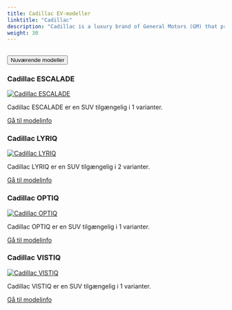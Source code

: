 ```yaml
---
title: Cadillac EV-modeller
linktitle: "Cadillac"
description: "Cadillac is a luxury brand of General Motors (GM) that produces and sells premium vehicles in North America, China, and other markets. Cadillac is known for its history of innovation, design, and performance, as well as its iconic models such as the Escalade, CTS, and Eldorado. "
weight: 30
---
```

<!-- markdownlint-disable MD033 -->
<!-- markdownlint-disable MD010 -->


<div class="accordion" id="accordionPanelsStayOpenExample">
    <div class="accordion-item">
        <h2 class="accordion-header">
            <button class="accordion-button" type="button" data-bs-toggle="collapse" data-bs-target="#panelsStayOpen-collapseOne" aria-expanded="true" aria-controls="panelsStayOpen-collapseOne">
                        Nuværende modeller
            </button>
        </h2>
        <div id="panelsStayOpen-collapseOne" class="accordion-collapse collapse show">
            <div class="accordion-body">
    <div class="container p-3 mb-4 bg-body-tertiary rounded border">
        <h3>Cadillac ESCALADE</h3>
        <div class="row">
            <div class="col col-12 col-md-6">
                <a href="escalade">
                    <img src="https://media.evkx.net/multimedia/models/cadillac/escalade/escalade_iq/main_1_st.jpg" class="img-fluid" alt="Cadillac ESCALADE" >
                </a>
            </div>
            <div class="col col-12 col-md-6"><p>
Cadillac ESCALADE er en SUV tilgængelig i 1 varianter.
</p>
	<a href="escalade/" class="btn btn-outline-primary" role="button">Gå til modelinfo</a>
		</div>
	</div>
</div>
    <div class="container p-3 mb-4 bg-body-tertiary rounded border">
        <h3>Cadillac LYRIQ</h3>
        <div class="row">
            <div class="col col-12 col-md-6">
                <a href="lyriq">
                    <img src="https://media.evkx.net/multimedia/models/cadillac/lyriq/lyriq_awd/main_1_st.jpg" class="img-fluid" alt="Cadillac LYRIQ" >
                </a>
            </div>
            <div class="col col-12 col-md-6"><p>
Cadillac LYRIQ er en SUV tilgængelig i 2 varianter.
</p>
	<a href="lyriq/" class="btn btn-outline-primary" role="button">Gå til modelinfo</a>
		</div>
	</div>
</div>
    <div class="container p-3 mb-4 bg-body-tertiary rounded border">
        <h3>Cadillac OPTIQ</h3>
        <div class="row">
            <div class="col col-12 col-md-6">
                <a href="optiq">
                    <img src="https://media.evkx.net/multimedia/models/cadillac/optiq/main_1_st.jpg" class="img-fluid" alt="Cadillac OPTIQ" >
                </a>
            </div>
            <div class="col col-12 col-md-6"><p>
Cadillac OPTIQ er en SUV tilgængelig i 1 varianter.
</p>
	<a href="optiq/" class="btn btn-outline-primary" role="button">Gå til modelinfo</a>
		</div>
	</div>
</div>
    <div class="container p-3 mb-4 bg-body-tertiary rounded border">
        <h3>Cadillac VISTIQ</h3>
        <div class="row">
            <div class="col col-12 col-md-6">
                <a href="vistiq">
                    <img src="https://media.evkx.net/multimedia/models/cadillac/vistiq/vistiq_awd/main_1_st.jpg" class="img-fluid" alt="Cadillac VISTIQ" >
                </a>
            </div>
            <div class="col col-12 col-md-6"><p>
Cadillac VISTIQ er en SUV tilgængelig i 1 varianter.
</p>
	<a href="vistiq/" class="btn btn-outline-primary" role="button">Gå til modelinfo</a>
		</div>
	</div>
</div>
        </div>
    </div>
</div></div>
